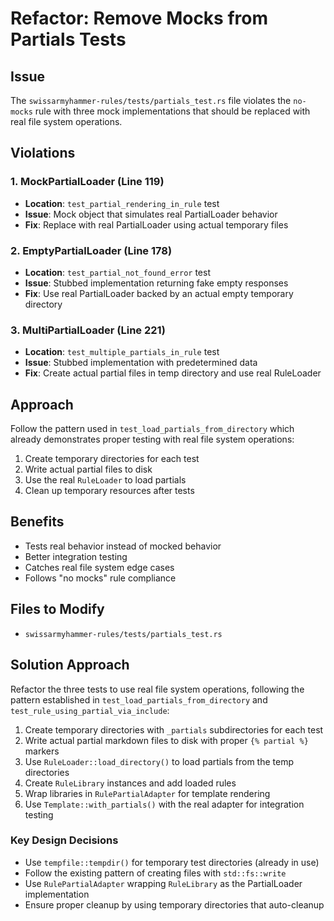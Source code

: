 # Refactor: Remove Mocks from Partials Tests

## Issue
The `swissarmyhammer-rules/tests/partials_test.rs` file violates the `no-mocks` rule with three mock implementations that should be replaced with real file system operations.

## Violations

### 1. MockPartialLoader (Line 119)
- **Location**: `test_partial_rendering_in_rule` test
- **Issue**: Mock object that simulates real PartialLoader behavior
- **Fix**: Replace with real PartialLoader using actual temporary files

### 2. EmptyPartialLoader (Line 178)
- **Location**: `test_partial_not_found_error` test
- **Issue**: Stubbed implementation returning fake empty responses
- **Fix**: Use real PartialLoader backed by an actual empty temporary directory

### 3. MultiPartialLoader (Line 221)
- **Location**: `test_multiple_partials_in_rule` test
- **Issue**: Stubbed implementation with predetermined data
- **Fix**: Create actual partial files in temp directory and use real RuleLoader

## Approach
Follow the pattern used in `test_load_partials_from_directory` which already demonstrates proper testing with real file system operations:
1. Create temporary directories for each test
2. Write actual partial files to disk
3. Use the real `RuleLoader` to load partials
4. Clean up temporary resources after tests

## Benefits
- Tests real behavior instead of mocked behavior
- Better integration testing
- Catches real file system edge cases
- Follows "no mocks" rule compliance

## Files to Modify
- `swissarmyhammer-rules/tests/partials_test.rs`



## Solution Approach

Refactor the three tests to use real file system operations, following the pattern established in `test_load_partials_from_directory` and `test_rule_using_partial_via_include`:

1. Create temporary directories with `_partials` subdirectories for each test
2. Write actual partial markdown files to disk with proper `{% partial %}` markers
3. Use `RuleLoader::load_directory()` to load partials from the temp directories
4. Create `RuleLibrary` instances and add loaded rules
5. Wrap libraries in `RulePartialAdapter` for template rendering
6. Use `Template::with_partials()` with the real adapter for integration testing

### Key Design Decisions

- Use `tempfile::tempdir()` for temporary test directories (already in use)
- Follow the existing pattern of creating files with `std::fs::write`
- Use `RulePartialAdapter` wrapping `RuleLibrary` as the PartialLoader implementation
- Ensure proper cleanup by using temporary directories that auto-cleanup
